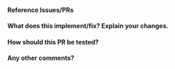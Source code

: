 <!--
Thanks for contributing a pull request to AMLTK! Please ensure you have taken a look at
the contribution guidelines: https://github.com/automl/AMLTK/blob/main/CONTRIBUTING.md

Please make sure that:

* you updated all docs, this includes the changelog (CHANGELOG.md)
* for any new functionality, consider adding a relevant example
* add unit tests for new functionalities
-->

#### Reference Issues/PRs
<!--
Example: Fixes #1234. See also #3456.
Please use keywords (e.g., Fixes) to create link to the issues or pull requests
you resolved, so that they will automatically be closed when your pull request
is merged. See https://github.com/blog/1506-closing-issues-via-pull-requests
-->


#### What does this implement/fix? Explain your changes.

#### How should this PR be tested?

<!--
This only needs to be filled if there is anything to test.
-->

#### Any other comments?


<!--
Please be aware that we are a loose team of volunteers so patience is
necessary; assistance handling other issues is very welcome. We value
all user contributions, no matter how minor they are. If we are slow to
review, either the pull request needs some benchmarking, tinkering,
convincing, etc. or more likely the reviewers are simply busy. In either
case, we ask for your understanding during the review process.

Thanks for contributing!
-->